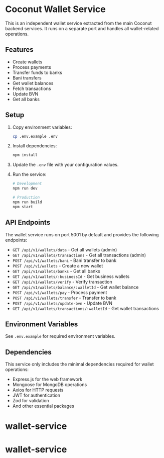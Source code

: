 # Coconut Wallet Service

This is an independent wallet service extracted from the main Coconut backend services. It runs on a separate port and handles all wallet-related operations.

## Features

- Create wallets
- Process payments
- Transfer funds to banks
- Bani transfers
- Get wallet balances
- Fetch transactions
- Update BVN
- Get all banks

## Setup

1. Copy environment variables:
   ```bash
   cp .env.example .env
   ```

2. Install dependencies:
   ```bash
   npm install
   ```

3. Update the `.env` file with your configuration values.

4. Run the service:
   ```bash
   # Development
   npm run dev

   # Production
   npm run build
   npm start
   ```

## API Endpoints

The wallet service runs on port 5001 by default and provides the following endpoints:

- `GET /api/v1/wallets/data` - Get all wallets (admin)
- `GET /api/v1/wallets/transactions` - Get all transactions (admin)
- `POST /api/v1/wallets/bani` - Bani transfer to bank
- `POST /api/v1/wallets` - Create a new wallet
- `GET /api/v1/wallets/banks` - Get all banks
- `GET /api/v1/wallets/:businessId` - Get business wallets
- `GET /api/v1/wallets/verify` - Verify transaction
- `GET /api/v1/wallets/balance/:walletId` - Get wallet balance
- `POST /api/v1/wallets/pay` - Process payment
- `POST /api/v1/wallets/transfer` - Transfer to bank
- `POST /api/v1/wallets/update-bvn` - Update BVN
- `GET /api/v1/wallets/transactions/:walletId` - Get wallet transactions

## Environment Variables

See `.env.example` for required environment variables.

## Dependencies

This service only includes the minimal dependencies required for wallet operations:
- Express.js for the web framework
- Mongoose for MongoDB operations
- Axios for HTTP requests
- JWT for authentication
- Zod for validation
- And other essential packages
# wallet-service
# wallet-service
